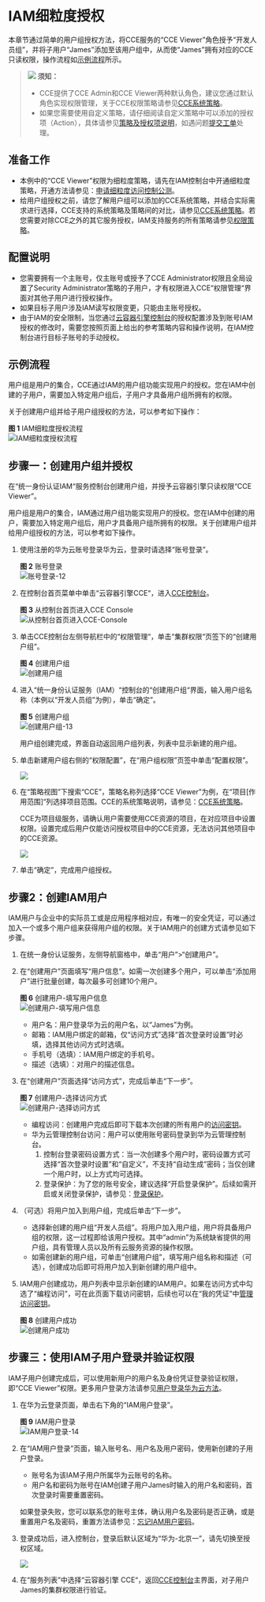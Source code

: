 # IAM细粒度授权<a name="cce_01_0188"></a>

本章节通过简单的用户组授权方法，将CCE服务的“CCE Viewer”角色授予“开发人员组”，并将子用户“James”添加至该用户组中，从而使“James”拥有对应的CCE只读权限，操作流程如[示例流程](#section41056841)所示。

>![](public_sys-resources/icon-notice.gif) **须知：**   
>-   CCE提供了CCE Admin和CCE Viewer两种默认角色，建议您通过默认角色实现权限管理，关于CCE权限策略请参见[CCE系统策略](https://support.huaweicloud.com/productdesc-cce/cce_productdesc_0002.html)。  
>-   如果您需要使用自定义策略，请仔细阅读自定义策略中可以添加的授权项（Action），具体请参见[策略及授权项说明](https://support.huaweicloud.com/api-cce/cce_02_0327.html)，如遇问题[提交工单](https://console.huaweicloud.com/ticket/#/ticketindex/createIndex)处理。  

## 准备工作<a name="section16601203895318"></a>

-   本例中的“CCE Viewer”权限为细粒度策略，请先在IAM控制台中开通细粒度策略，开通方法请参见：[申请细粒度访问控制公测](https://support.huaweicloud.com/usermanual-iam/iam_01_019.html)。
-   给用户组授权之前，请您了解用户组可以添加的CCE系统策略，并结合实际需求进行选择，CCE支持的系统策略及策略间的对比，请参见[CCE系统策略](https://support.huaweicloud.com/productdesc-cce/cce_productdesc_0002.html)。若您需要对除CCE之外的其它服务授权，IAM支持服务的所有策略请参见[权限策略](https://support.huaweicloud.com/usermanual-permissions/zh-cn_topic_0063498930.html)。

## 配置说明<a name="section638994317105"></a>

-   您需要拥有一个主账号，仅主账号或授予了CCE Administrator权限且全局设置了Security Administrator策略的子用户，才有权限进入CCE“权限管理“界面对其他子用户进行授权操作。
-   如果目标子用户涉及IAM读写权限变更，只能由主账号授权。
-   由于IAM的安全限制，当您通过[云容器引擎控制台](https://console.huaweicloud.com/cce2.0?locale=zh-cn)的授权配置涉及到账号IAM授权的修改时，需要您按照页面上给出的参考策略内容和操作说明，在IAM控制台进行目标子账号的手动授权。

## 示例流程<a name="section41056841"></a>

用户组是用户的集合，CCE通过IAM的用户组功能实现用户的授权。您在IAM中创建的子用户，需要加入特定用户组后，子用户才具备用户组所拥有的权限。

关于创建用户组并给子用户组授权的方法，可以参考如下操作：

**图 1**  IAM细粒度授权流程<a name="fig96308271210"></a>  
![](figures/IAM细粒度授权流程.png "IAM细粒度授权流程")

## 步骤一：创建用户组并授权<a name="section1553217101617"></a>

在“统一身份认证IAM“服务控制台创建用户组，并授予云容器引擎只读权限“CCE Viewer”。

用户组是用户的集合，IAM通过用户组功能实现用户的授权。您在IAM中创建的用户，需要加入特定用户组后，用户才具备用户组所拥有的权限。关于创建用户组并给用户组授权的方法，可以参考如下操作。

1.  使用注册的华为云账号登录华为云，登录时请选择“账号登录”。

    **图 2**  账号登录<a name="zh-cn_topic_0165292619_fig184406496424"></a>  
    ![](figures/账号登录-12.png "账号登录-12")

2.  在控制台首页菜单中单击“云容器引擎CCE“，进入[CCE控制台](https://console.huaweicloud.com/cce2.0/?utm_source=helpcenter)。

    **图 3**  从控制台首页进入CCE Console<a name="fig2511103018531"></a>  
    ![](figures/从控制台首页进入CCE-Console.png "从控制台首页进入CCE-Console")

3.  单击CCE控制台左侧导航栏中的“权限管理“，单击“集群权限“页签下的“创建用户组“。

    **图 4**  创建用户组<a name="fig1991318433165"></a>  
    ![](figures/创建用户组.png "创建用户组")

4.  进入“统一身份认证服务（IAM）“控制台的“创建用户组“界面，输入用户组名称（本例以“开发人员组”为例），单击“确定”。

    **图 5**  创建用户组<a name="fig426114917188"></a>  
    ![](figures/创建用户组-13.png "创建用户组-13")

    用户组创建完成，界面自动返回用户组列表，列表中显示新建的用户组。

5.  单击新建用户组右侧的“权限配置”，在“用户组权限”页签中单击“配置权限”。

    ![](figures/zh-cn_image_0213492558.png)

6.  在“策略视图”下搜索“CCE”，策略名称列选择“CCE Viewer”为例，在“项目\[作用范围\]“列选择项目范围。CCE的系统策略说明，请参见：[CCE系统策略](https://support.huaweicloud.com/productdesc-cce/cce_productdesc_0002.html)。

    CCE为项目级服务，请确认用户需要使用CCE资源的项目，在对应项目中设置权限。设置完成后用户仅能访问授权项目中的CCE资源，无法访问其他项目中的CCE资源。

    ![](figures/zh-cn_image_0213526912.png)

7.  单击“确定”，完成用户组授权。

## 步骤2：创建IAM用户<a name="section1535210160"></a>

IAM用户与企业中的实际员工或是应用程序相对应，有唯一的安全凭证，可以通过加入一个或多个用户组来获得用户组的权限。关于IAM用户的创建方式请参见如下步骤。

1.  在统一身份认证服务，左侧导航窗格中，单击“用户”\>“创建用户”。
2.  在“创建用户”页面填写“用户信息”。如需一次创建多个用户，可以单击“添加用户”进行批量创建，每次最多可创建10个用户。

    **图 6**  创建用户-填写用户信息<a name="zh-cn_topic_0165292619_fig7809353105218"></a>  
    ![](figures/创建用户-填写用户信息.png "创建用户-填写用户信息")

    -   用户名：用户登录华为云的用户名，以“James”为例。
    -   邮箱：IAM用户绑定的邮箱，仅“访问方式”选择“首次登录时设置”时必填，选择其他访问方式时选填。
    -   手机号（选填）：IAM用户绑定的手机号。
    -   描述（选填）：对用户的描述信息。

3.  在“创建用户”页面选择“访问方式”，完成后单击“下一步”。

    **图 7**  创建用户-选择访问方式<a name="zh-cn_topic_0165292619_fig126071511105319"></a>  
    ![](figures/创建用户-选择访问方式.png "创建用户-选择访问方式")

    -   编程访问：创建用户完成后即可下载本次创建的所有用户的[访问密钥](https://support.huaweicloud.com/usermanual-ca/zh-cn_topic_0046606340.html)。
    -   华为云管理控制台访问：用户可以使用账号密码登录到华为云管理控制台。
        1.  控制台登录密码设置方式：当一次创建多个用户时，密码设置方式可选择“首次登录时设置”和“自定义”，不支持“自动生成”密码；当仅创建一个用户时，以上方式均可选择。
        2.  登录保护：为了您的账号安全，建议选择“开启登录保护”。后续如需开启或关闭登录保护，请参见：[登录保护](https://support.huaweicloud.com/usermanual-iam/zh-cn_topic_0079477316.html)。

4.  （可选）将用户加入到用户组，完成后单击“下一步”。
    -   选择新创建的用户组“开发人员组”。将用户加入用户组，用户将具备用户组的权限，这一过程即给该用户授权。其中“admin”为系统缺省提供的用户组，具有管理人员以及所有云服务资源的操作权限。
    -   如需创建新的用户组，可单击“创建用户组”，填写用户组名称和描述（可选），创建成功后即可将用户加入到新创建的用户组中。

5.  IAM用户创建成功，用户列表中显示新创建的IAM用户。如果在访问方式中勾选了“编程访问”，可在此页面下载访问密钥，后续也可以在“我的凭证”中[管理访问密钥](https://support.huaweicloud.com/usermanual-ca/zh-cn_topic_0046606340.html)。

    **图 8**  创建用户成功<a name="zh-cn_topic_0165292619_fig13398172212535"></a>  
    ![](figures/创建用户成功.png "创建用户成功")


## 步骤三：使用IAM子用户登录并验证权限<a name="section1953761017615"></a>

IAM子用户创建完成后，可以使用新用户的用户名及身份凭证登录验证权限，即“CCE Viewer”权限。更多用户登录方法请参见[用户登录华为云方法](https://support.huaweicloud.com/qs-iam/iam_01_0031.html#section2)。

1.  在华为云登录页面，单击右下角的“IAM用户登录”。

    **图 9**  IAM用户登录<a name="zh-cn_topic_0165292619_fig448174815448"></a>  
    ![](figures/IAM用户登录-14.png "IAM用户登录-14")

2.  在“IAM用户登录”页面，输入账号名、用户名及用户密码，使用新创建的子用户登录。

    -   账号名为该IAM子用户所属华为云账号的名称。
    -   用户名和密码为账号在IAM创建子用户James时输入的用户名和密码，首次登录时需要重置密码。

    如果登录失败，您可以联系您的账号主体，确认用户名及密码是否正确，或是重置用户名及密码，重置方法请参见：[忘记IAM用户密码](https://support.huaweicloud.com/iam_faq/iam_01_0314.html#section1)。

3.  登录成功后，进入控制台，登录后默认区域为“华为-北京一”，请先切换至授权区域。

    ![](figures/zh-cn_image_0172728496.png)

4.  在“服务列表”中选择“云容器引擎 CCE“，返回[CCE控制台](https://console.huaweicloud.com/cce2.0/?utm_source=helpcenter)主界面，对子用户James的集群权限进行验证。

